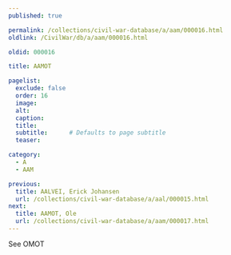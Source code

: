 ```yaml
---
published: true

permalink: /collections/civil-war-database/a/aam/000016.html
oldlink: /CivilWar/db/a/aam/000016.html

oldid: 000016

title: AAMOT

pagelist:
  exclude: false
  order: 16
  image: 
  alt:
  caption:
  title:
  subtitle:      # Defaults to page subtitle
  teaser:

category: 
  - A 
  - AAM

previous:
  title: AALVEI, Erick Johansen
  url: /collections/civil-war-database/a/aal/000015.html  
next:
  title: AAMOT, Ole
  url: /collections/civil-war-database/a/aam/000017.html   
---
```

See OMOT